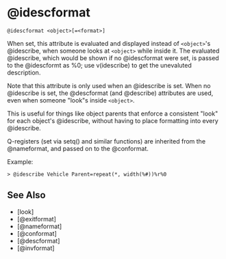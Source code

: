 # @idescformat
`@idescformat <object>[=<format>]`

When set, this attribute is evaluated and displayed instead of `<object>`'s @idescribe, when someone looks at `<object>` while inside it. The evaluated @idescribe, which would be shown if no @idescformat were set, is passed to the @idescformt as %0; use v(idescribe) to get the unevaluted description.

Note that this attribute is only used when an @idescribe is set. When no @idescribe is set, the @descformat (and @describe) attributes are used, even when someone "look"s inside `<object>`.

This is useful for things like object parents that enforce a consistent "look" for each object's @idescribe, without having to place formatting into every @idescribe.

Q-registers (set via setq() and similar functions) are inherited from the @nameformat, and passed on to the @conformat.

Example:
```
> @idescribe Vehicle Parent=repeat(*, width(%#))%r%0
```


## See Also
- [look]
- [@exitformat]
- [@nameformat]
- [@conformat]
- [@descformat]
- [@invformat]

